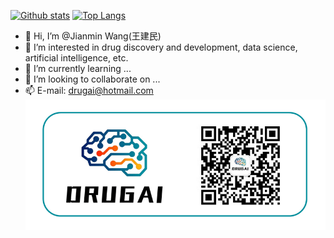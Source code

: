 [![Github stats](https://github-readme-stats.vercel.app/api?username=AspirinCode&show_icons=true&include_all_commits=true)](https://github.com/YourUsername/github-readme-stats)  [![Top Langs](https://github-readme-stats.vercel.app/api/top-langs/?username=AspirinCode&layout=compact)](https://github.com/YourUsername/github-readme-stats)  
- 👋 Hi, I’m @Jianmin Wang(王建民)
- 👀 I’m interested in drug discovery and development, data science, artificial intelligence, etc.
- 🌱 I’m currently learning ...
- 💞️ I’m looking to collaborate on ...
- 📫 E-mail: drugai@hotmail.com
![DrugAI](https://github.com/AspirinCode/AspirinCode/blob/main/DrugAI.png)
<!---
AspirinCode/AspirinCode is a ✨ special ✨ repository because its `README.md` (this file) appears on your GitHub profile.
You can click the Preview link to take a look at your changes.
--->
